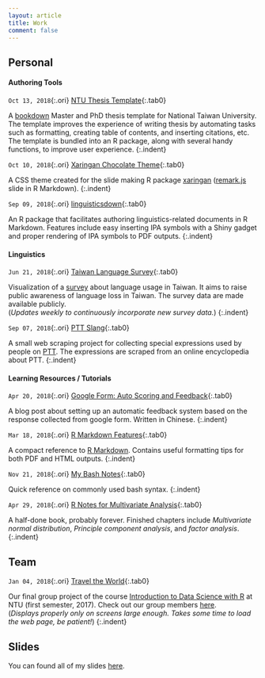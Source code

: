 ```yaml
---
layout: article
title: Work
comment: false
---
```


<style>
    p.indent{
      font-size: 0.9em;
    	padding-left: 1.1em;
    	padding-bottom: 1em;
      margin-top: -0.7em;
    }
    .tab0 { padding-left: 1em; }
    code.ori { 
      font-stretch: condensed;
      padding-left: 0px;
      font-size:0.88em; 
      background-color: rgba(51, 51, 51, 0);
      }
</style>


## Personal

#### Authoring Tools

`Oct 13, 2018`{:.ori} [NTU Thesis Template](https://liao961120.github.io/ntuthesis){:.tab0}

A [bookdown](https://bookdown.org/yihui/bookdown/) Master and PhD thesis template for National Taiwan University. The template improves the experience of writing thesis by automating tasks such as formatting, creating table of contents, and inserting citations, etc. The template is bundled into an R package, along with several handy functions, to improve user experience.
{:.indent}

`Oct 10, 2018`{:.ori} [Xaringan Chocolate Theme](https://liao961120.github.io/slides/xaringan/){:.tab0}

A CSS theme created for the slide making R package [xaringan](https://github.com/yihui/xaringan) ([remark.js](https://github.com/gnab/remark) slide in R Markdown).
{:.indent}

`Sep 09, 2018`{:.ori} [linguisticsdown](https://liao961120.github.io/linguisticsdown){:.tab0}

An R package that facilitates authoring linguistics-related documents in R Markdown. Features include easy inserting IPA symbols with a Shiny gadget and proper rendering of IPA symbols to PDF outputs.
{:.indent}


#### Linguistics

`Jun 21, 2018`{:.ori} [Taiwan Language Survey](https://twlangsurvey.github.io/main/){:.tab0}

Visualization of a [survey](https://docs.google.com/forms/d/e/1FAIpQLSdrZbbh8XHLYBlLFag8_MGJBtDjvDq-32wwGkvHxYzR2brixg/viewform) about language usage in Taiwan. It aims to raise public awareness of language loss in Taiwan. The survey data are made available publicly.  
(*Updates weekly to continuously incorporate new survey data.*)
{:.indent}


`Sep 07, 2018`{:.ori} [PTT Slang](https://liao961120.github.io/PTT-scrapy/){:.tab0}

A small web scraping project for collecting special expressions used by people on [PTT](https://en.wikipedia.org/wiki/PTT_Bulletin_Board_System). The expressions are scraped from an online encyclopedia about PTT.
{:.indent}



#### Learning Resources / Tutorials

`Apr 20, 2018`{:.ori} [Google Form: Auto Scoring and Feedback](https://liao961120.github.io/2018/04/20/gsheet_survey.html){:.tab0}

A blog post about setting up an automatic feedback system based on the response collected from google form. Written in Chinese.
{:.indent}

`Mar 18, 2018`{:.ori} [R Markdown Features](https://liao961120.github.io/Rmd_ref){:.tab0}

A compact reference to [R Markdown](https://rmarkdown.rstudio.com/). Contains useful formatting tips for both PDF and HTML outputs.
{:.indent}

`Nov 21, 2018`{:.ori} [My Bash Notes](https://liao961120.github.io/notes/mylinux.html){:.tab0}

Quick reference on commonly used bash syntax.
{:.indent}

`Apr 29, 2018`{:.ori} [R Notes for Multivariate Analysis](https://liao961120.github.io/MVA){:.tab0}

A half-done book, probably forever. Finished chapters include *Multivariate normal distribution*, *Principle component analysis*, and *factor analysis*.
{:.indent}


## Team

`Jan 04, 2018`{:.ori} [Travel the World](https://rlads2017g1.github.io/presentation.html){:.tab0}  

Our final group project of the course [Introduction to Data Science with R](https://nol2.aca.ntu.edu.tw/nol/coursesearch/print_table.php?course_id=142%20U0750&class=&dpt_code=1420&ser_no=76601&semester=106-1&lang=CH) at NTU (first semester, 2017). Check out our group members [here](https://rlads2017g1.github.io).  
(*Displays properly only on screens large enough. Takes some time to load the web page, be patient!*)
{:.indent}

## Slides

You can found all of my slides [here](https://liao961120.github.io/slides/).

